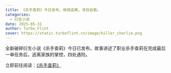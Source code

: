 ```yaml
---
title: 《杀手查莉》今日发布，继续逃离，寻找自我。
categories:
  - 衍生小说
date: 2025-05-31
author: Turbo_Flint
cover: https://static.turboflint.cn/image/killer_charlie.png
---
```


全新破碎衍生小说《杀手查莉》今日已发布。故事讲述了职业杀手查莉在完成最后一单任务后，逃离家族的掌控，四处遇险。

立即前往阅读：[《杀手查莉》](https://mp.weixin.qq.com/mp/appmsgalbum?__biz=Mzg2Njg5NTM1MA==&action=getalbum&album_id=4011422921838264328&scene=126&sessionid=1749005544729#wechat_redirect)
